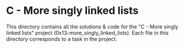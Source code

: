 
# C - More singly linked lists

This directory contains all the solutions & code for the "C - More singly linked lists" project (0x13-more_singly_linked_lists).
Each file in this directory corresponds to a task in the project.
